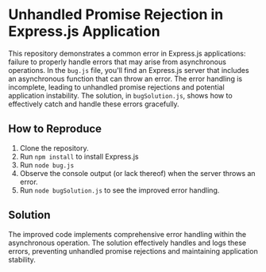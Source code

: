 # Unhandled Promise Rejection in Express.js Application

This repository demonstrates a common error in Express.js applications: failure to properly handle errors that may arise from asynchronous operations.  In the `bug.js` file, you'll find an Express.js server that includes an asynchronous function that can throw an error. The error handling is incomplete, leading to unhandled promise rejections and potential application instability.  The solution, in `bugSolution.js`, shows how to effectively catch and handle these errors gracefully.

## How to Reproduce

1. Clone the repository.
2. Run `npm install` to install Express.js
3. Run `node bug.js`
4. Observe the console output (or lack thereof) when the server throws an error. 
5. Run `node bugSolution.js` to see the improved error handling.

## Solution
The improved code implements comprehensive error handling within the asynchronous operation. The solution effectively handles and logs these errors, preventing unhandled promise rejections and maintaining application stability.